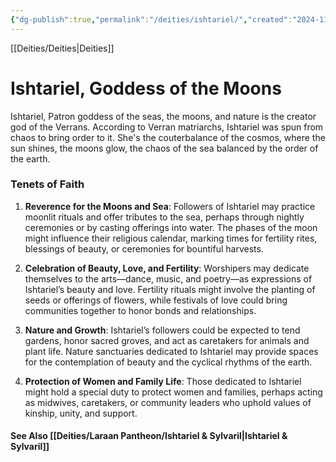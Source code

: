 ```yaml
---
{"dg-publish":true,"permalink":"/deities/ishtariel/","created":"2024-11-13T08:18:45.615-08:00","updated":"2024-11-14T17:20:10.000-08:00"}
---
```


[[Deities/Deities\|Deities]]
# Ishtariel, Goddess of the Moons
Ishtariel, Patron goddess of the seas, the moons, and nature is the creator god of the Verrans. According to Verran matriarchs, Ishtariel was spun from chaos to bring order to it. She's the couterbalance of the cosmos, where the sun shines, the moons glow, the chaos of the sea balanced by the order of the earth. 

### Tenets of Faith
1. **Reverence for the Moons and Sea**: Followers of Ishtariel may practice moonlit rituals and offer tributes to the sea, perhaps through nightly ceremonies or by casting offerings into water. The phases of the moon might influence their religious calendar, marking times for fertility rites, blessings of beauty, or ceremonies for bountiful harvests.
   
2. **Celebration of Beauty, Love, and Fertility**: Worshipers may dedicate themselves to the arts—dance, music, and poetry—as expressions of Ishtariel’s beauty and love. Fertility rituals might involve the planting of seeds or offerings of flowers, while festivals of love could bring communities together to honor bonds and relationships.

3. **Nature and Growth**: Ishtariel’s followers could be expected to tend gardens, honor sacred groves, and act as caretakers for animals and plant life. Nature sanctuaries dedicated to Ishtariel may provide spaces for the contemplation of beauty and the cyclical rhythms of the earth.

4. **Protection of Women and Family Life**: Those dedicated to Ishtariel might hold a special duty to protect women and families, perhaps acting as midwives, caretakers, or community leaders who uphold values of kinship, unity, and support.

#### See Also [[Deities/Laraan Pantheon/Ishtariel & Sylvaril\|Ishtariel & Sylvaril]]